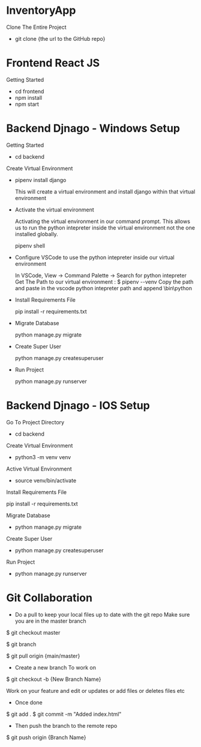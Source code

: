 # InventoryApp


Clone The Entire Project

- git clone {the url to the GitHub repo}

# Frontend React JS

Getting Started

- cd frontend
- npm install
- npm start



# Backend Djnago - Windows Setup

Getting Started

- cd backend

Create Virtual Environment

- pipenv install django 

    This will create a virtual environment and install django within that virtual environment
 
- Activate the virtual environment

  Activating the virtual environment in our command prompt. This allows us to run the python intepreter inside the
  virtual environment not the one installed globally.
 
  pipenv shell
  
- Configure VSCode to use the python intepreter inside our virtual environment

  In VSCode, View -> Command Palette -> Search for python intepreter
  Get The Path to our virtual environment : $ pipenv --venv
  Copy the path and paste in the vscode python intepreter path and append \bin\python


- Install Requirements File

  pip install -r requirements.txt

- Migrate Database

  python manage.py migrate

- Create Super User

  python manage.py createsuperuser

- Run Project

  python manage.py runserver
  
  

# Backend Djnago - IOS Setup

Go To Project Directory

- cd backend

Create Virtual Environment

- python3 -m venv venv

Active Virtual Environment

- source venv/bin/activate

Install Requirements File

pip install -r requirements.txt

Migrate Database

- python manage.py migrate

Create Super User

- python manage.py createsuperuser

Run Project

- python manage.py runserver






# Git Collaboration



- Do a pull to keep your local files up to date with the git repo
  Make sure you are in the master branch

$ git checkout master

$ git branch

$ git pull origin {main/master}

- Create a new branch To work on

$ git checkout -b {New Branch Name}

  Work on your feature and edit or updates or add files or deletes files etc

- Once done

$ git add .
$ git commit  -m "Added index.html" 

- Then push the branch to the remote repo

$ git push origin {Branch Name}
